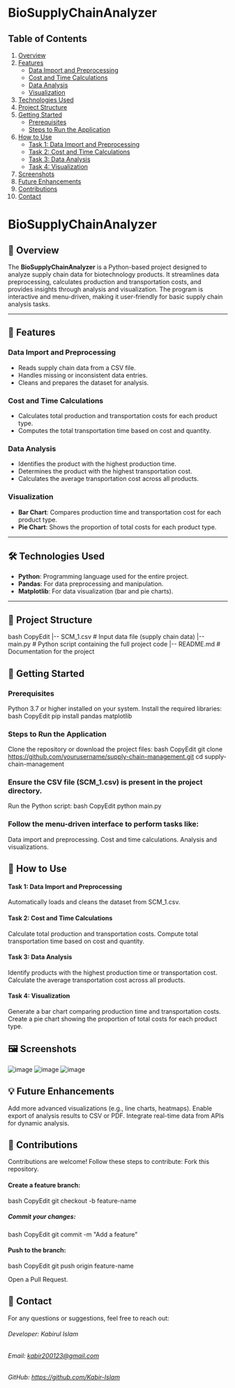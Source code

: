 # BioSupplyChainAnalyzer
## Table of Contents
1. [Overview](#overview)
2. [Features](#features)
   - [Data Import and Preprocessing](#data-import-and-preprocessing)
   - [Cost and Time Calculations](#cost-and-time-calculations)
   - [Data Analysis](#data-analysis)
   - [Visualization](#visualization)
3. [Technologies Used](#technologies-used)
4. [Project Structure](#project-structure)
5. [Getting Started](#getting-started)
   - [Prerequisites](#prerequisites)
   - [Steps to Run the Application](#steps-to-run-the-application)
6. [How to Use](#how-to-use)
   - [Task 1: Data Import and Preprocessing](#task-1-data-import-and-preprocessing)
   - [Task 2: Cost and Time Calculations](#task-2-cost-and-time-calculations)
   - [Task 3: Data Analysis](#task-3-data-analysis)
   - [Task 4: Visualization](#task-4-visualization)
7. [Screenshots](#screenshots)
8. [Future Enhancements](#future-enhancements)
9. [Contributions](#contributions)
10. [Contact](#contact)
# BioSupplyChainAnalyzer

## 📜 Overview
The **BioSupplyChainAnalyzer** is a Python-based project designed to analyze supply chain data for biotechnology products. It streamlines data preprocessing, calculates production and transportation costs, and provides insights through analysis and visualization. The program is interactive and menu-driven, making it user-friendly for basic supply chain analysis tasks.

---

## 🚀 Features
### Data Import and Preprocessing
- Reads supply chain data from a CSV file.
- Handles missing or inconsistent data entries.
- Cleans and prepares the dataset for analysis.

### Cost and Time Calculations
- Calculates total production and transportation costs for each product type.
- Computes the total transportation time based on cost and quantity.

### Data Analysis
- Identifies the product with the highest production time.
- Determines the product with the highest transportation cost.
- Calculates the average transportation cost across all products.

### Visualization
- **Bar Chart**: Compares production time and transportation cost for each product type.
- **Pie Chart**: Shows the proportion of total costs for each product type.

---

## 🛠️ Technologies Used
- **Python**: Programming language used for the entire project.
- **Pandas**: For data preprocessing and manipulation.
- **Matplotlib**: For data visualization (bar and pie charts).

---

## 📂 Project Structure
bash
CopyEdit
|-- SCM_1.csv                 # Input data file (supply chain data)
|-- main.py                   # Python script containing the full project code
|-- README.md                 # Documentation for the project


## 🚀 Getting Started
### Prerequisites
Python 3.7 or higher installed on your system.
Install the required libraries:
bash
CopyEdit
pip install pandas matplotlib


### Steps to Run the Application
Clone the repository or download the project files:
bash
CopyEdit
git clone https://github.com/yourusername/supply-chain-management.git
cd supply-chain-management

### Ensure the CSV file (SCM_1.csv) is present in the project directory.
Run the Python script:
bash
CopyEdit
python main.py

### Follow the menu-driven interface to perform tasks like:
Data import and preprocessing.
Cost and time calculations.
Analysis and visualizations.

## 📝 How to Use
#### Task 1: Data Import and Preprocessing
Automatically loads and cleans the dataset from SCM_1.csv.
#### Task 2: Cost and Time Calculations
Calculate total production and transportation costs.
Compute total transportation time based on cost and quantity.
#### Task 3: Data Analysis
Identify products with the highest production time or transportation cost.
Calculate the average transportation cost across all products.
#### Task 4: Visualization
Generate a bar chart comparing production time and transportation costs.
Create a pie chart showing the proportion of total costs for each product type.
## 🖼️ Screenshots
![image](https://github.com/user-attachments/assets/b49fd131-d22a-4a38-b58a-affc1ff5178c)
![image](https://github.com/user-attachments/assets/5ff761db-b503-40a3-9f5f-20848e6e7fce)
![image](https://github.com/user-attachments/assets/c0de3e49-a5a6-488d-beb7-8e8b19488bc3)
## 💡 Future Enhancements
Add more advanced visualizations (e.g., line charts, heatmaps).
Enable export of analysis results to CSV or PDF.
Integrate real-time data from APIs for dynamic analysis.

## 🤝 Contributions
Contributions are welcome! Follow these steps to contribute:
Fork this repository.
#### Create a feature branch:
bash
CopyEdit
git checkout -b feature-name


##### Commit your changes:
bash
CopyEdit
git commit -m "Add a feature"


#### Push to the branch:
bash
CopyEdit
git push origin feature-name

Open a Pull Request.

## 📧 Contact
For any questions or suggestions, feel free to reach out:
###### Developer: Kabirul Islam
###### Email: kabir200123@gmail.com
###### GitHub:  https://github.com/Kabir-Islam



